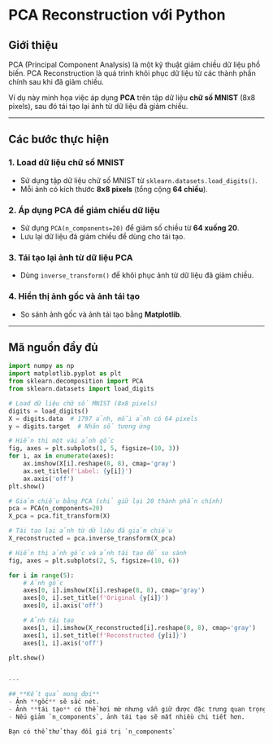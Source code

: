# **PCA Reconstruction với Python**  

## **Giới thiệu**  
PCA (Principal Component Analysis) là một kỹ thuật giảm chiều dữ liệu phổ biến. PCA Reconstruction là quá trình khôi phục dữ liệu từ các thành phần chính sau khi đã giảm chiều.  

Ví dụ này minh họa việc áp dụng **PCA** trên tập dữ liệu **chữ số MNIST** (8x8 pixels), sau đó tái tạo lại ảnh từ dữ liệu đã giảm chiều.  

---

## **Các bước thực hiện**  

### **1. Load dữ liệu chữ số MNIST**  
- Sử dụng tập dữ liệu chữ số MNIST từ `sklearn.datasets.load_digits()`.  
- Mỗi ảnh có kích thước **8x8 pixels** (tổng cộng **64 chiều**).  

### **2. Áp dụng PCA để giảm chiều dữ liệu**  
- Sử dụng `PCA(n_components=20)` để giảm số chiều từ **64 xuống 20**.  
- Lưu lại dữ liệu đã giảm chiều để dùng cho tái tạo.  

### **3. Tái tạo lại ảnh từ dữ liệu PCA**  
- Dùng `inverse_transform()` để khôi phục ảnh từ dữ liệu đã giảm chiều.  

### **4. Hiển thị ảnh gốc và ảnh tái tạo**  
- So sánh ảnh gốc và ảnh tái tạo bằng **Matplotlib**.  

---

## **Mã nguồn đầy đủ**  
```python
import numpy as np
import matplotlib.pyplot as plt
from sklearn.decomposition import PCA
from sklearn.datasets import load_digits

# Load dữ liệu chữ số MNIST (8x8 pixels)
digits = load_digits()
X = digits.data  # 1797 ảnh, mỗi ảnh có 64 pixels
y = digits.target  # Nhãn số tương ứng

# Hiển thị một vài ảnh gốc
fig, axes = plt.subplots(1, 5, figsize=(10, 3))
for i, ax in enumerate(axes):
    ax.imshow(X[i].reshape(8, 8), cmap='gray')
    ax.set_title(f'Label: {y[i]}')
    ax.axis('off')
plt.show()

# Giảm chiều bằng PCA (chỉ giữ lại 20 thành phần chính)
pca = PCA(n_components=20)
X_pca = pca.fit_transform(X)

# Tái tạo lại ảnh từ dữ liệu đã giảm chiều
X_reconstructed = pca.inverse_transform(X_pca)

# Hiển thị ảnh gốc và ảnh tái tạo để so sánh
fig, axes = plt.subplots(2, 5, figsize=(10, 6))

for i in range(5):
    # Ảnh gốc
    axes[0, i].imshow(X[i].reshape(8, 8), cmap='gray')
    axes[0, i].set_title(f'Original {y[i]}')
    axes[0, i].axis('off')

    # Ảnh tái tạo
    axes[1, i].imshow(X_reconstructed[i].reshape(8, 8), cmap='gray')
    axes[1, i].set_title(f'Reconstructed {y[i]}')
    axes[1, i].axis('off')

plt.show()


---

## **Kết quả mong đợi**  
- Ảnh **gốc** sẽ sắc nét.  
- Ảnh **tái tạo** có thể hơi mờ nhưng vẫn giữ được đặc trưng quan trọng của chữ số.  
- Nếu giảm `n_components`, ảnh tái tạo sẽ mất nhiều chi tiết hơn.  

Bạn có thể thử thay đổi giá trị `n_components` 
